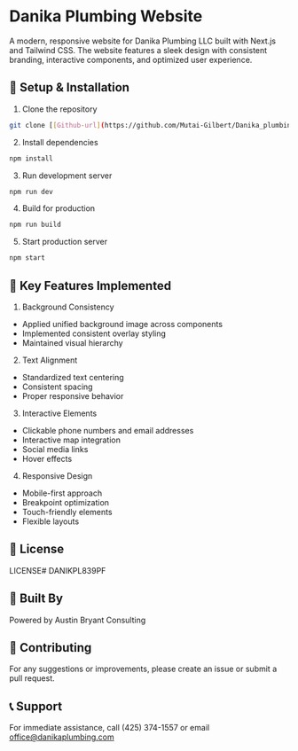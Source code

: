 # Danika Plumbing Website

A modern, responsive website for Danika Plumbing LLC built with Next.js and Tailwind CSS. The website features a sleek design with consistent branding, interactive components, and optimized user experience.


## 🔧 Setup & Installation

1. Clone the repository
```bash
git clone [[Github-url](https://github.com/Mutai-Gilbert/Danika_plumbing.git)]
```

2. Install dependencies
```bash
npm install
```

3. Run development server
```bash
npm run dev
```

4. Build for production
```bash
npm run build
```

5. Start production server
```bash
npm start
```

## 🎯 Key Features Implemented

1. Background Consistency
- Applied unified background image across components
- Implemented consistent overlay styling
- Maintained visual hierarchy

2. Text Alignment
- Standardized text centering
- Consistent spacing
- Proper responsive behavior

3. Interactive Elements
- Clickable phone numbers and email addresses
- Interactive map integration
- Social media links
- Hover effects

4. Responsive Design
- Mobile-first approach
- Breakpoint optimization
- Touch-friendly elements
- Flexible layouts

## 📄 License
LICENSE# DANIKPL839PF

## 🔨 Built By
Powered by Austin Bryant Consulting

## 🤝 Contributing
For any suggestions or improvements, please create an issue or submit a pull request.

## 📞 Support
For immediate assistance, call (425) 374-1557 or email office@danikaplumbing.com 

